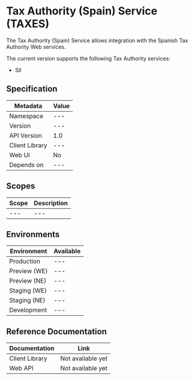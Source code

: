 # Tax Authority (Spain) Service (TAXES)

The Tax Authority (Spain) Service allows integration with the Spanish Tax Authority Web services.

The current version supports the following Tax Authority services:

- SII

## Specification

| Metadata | Value |
| - | - |
| Namespace | --- |
| Version | --- |
| API Version | 1.0 |
| Client Library | --- |
| Web UI | No |
| Depends on | --- |

## Scopes

| Scope | Description |
| - | - |
| --- | --- |

## Environments

| Environment | Available |
| - | - |
| Production | --- |
| Preview (WE) | --- |
| Preview (NE) | --- |
| Staging (WE) | --- |
| Staging (NE) | --- |
| Development | --- |

## Reference Documentation

| Documentation | Link |
| - | - |
| Client Library | Not available yet |
| Web API | Not available yet | 
